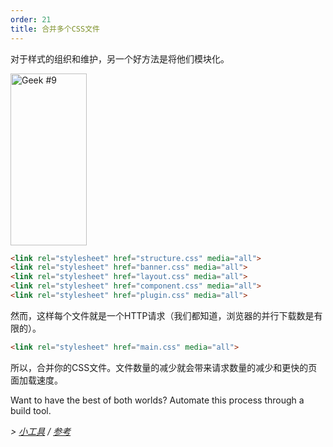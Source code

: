 ```yaml
---
order: 21
title: 合并多个CSS文件
---
```


对于样式的组织和维护，另一个好方法是将他们模块化。

<div class="img-right">
  <img id="geek-9" class="icos-geek" src="http://browserdiet.com/img/9.png" alt="Geek #9" width="122" height="275" />
</div>

```html
<link rel="stylesheet" href="structure.css" media="all">
<link rel="stylesheet" href="banner.css" media="all">
<link rel="stylesheet" href="layout.css" media="all">
<link rel="stylesheet" href="component.css" media="all">
<link rel="stylesheet" href="plugin.css" media="all">
```

然而，这样每个文件就是一个HTTP请求（我们都知道，浏览器的并行下载数是有限的）。

```html
<link rel="stylesheet" href="main.css" media="all">
```

所以，合并你的CSS文件。文件数量的减少就会带来请求数量的减少和更快的页面加载速度。

Want to have the best of both worlds? Automate this process through a build tool.

*> [小工具](https://github.com/zenorocha/browser-diet/wiki/Tools#combining-multiple-css-files) / [参考](https://github.com/zenorocha/browser-diet/wiki/References#combining-multiple-css-files)*